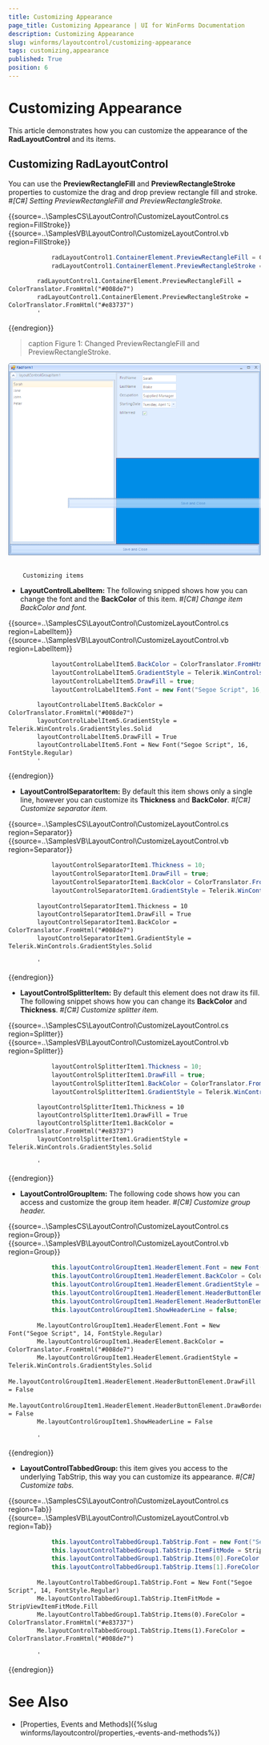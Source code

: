 ```yaml
---
title: Customizing Appearance
page_title: Customizing Appearance | UI for WinForms Documentation
description: Customizing Appearance
slug: winforms/layoutcontrol/customizing-appearance
tags: customizing,appearance
published: True
position: 6
---
```


# Customizing Appearance



This article demonstrates how you can customize the appearance of the __RadLayoutControl__ and its items.
      

## Customizing RadLayoutControl

You can use the __PreviewRectangleFill__ and __PreviewRectangleStroke__
          properties to customize the drag and drop preview rectangle fill and stroke.
        #_[C#] Setting PreviewRectangleFill and PreviewRectangleStroke._

	



{{source=..\SamplesCS\LayoutControl\CustomizeLayoutControl.cs region=FillStroke}} 
{{source=..\SamplesVB\LayoutControl\CustomizeLayoutControl.vb region=FillStroke}} 

````C#
            radLayoutControl1.ContainerElement.PreviewRectangleFill = ColorTranslator.FromHtml("#008de7");
            radLayoutControl1.ContainerElement.PreviewRectangleStroke = ColorTranslator.FromHtml("#e83737");
````
````VB.NET
        radLayoutControl1.ContainerElement.PreviewRectangleFill = ColorTranslator.FromHtml("#008de7")
        radLayoutControl1.ContainerElement.PreviewRectangleStroke = ColorTranslator.FromHtml("#e83737")
        '
````

{{endregion}} 



>caption Figure 1: Changed PreviewRectangleFill and PreviewRectangleStroke.

![layoutcontrol-customize-appearance 001](images/layoutcontrol-customize-appearance001.png)

## 
        Customizing items
      

* __LayoutControlLabelItem:__ The following snipped shows how you can change the font and the __BackColor__ of this item.
            #_[C#] Change item BackColor and font._

	



{{source=..\SamplesCS\LayoutControl\CustomizeLayoutControl.cs region=LabelItem}} 
{{source=..\SamplesVB\LayoutControl\CustomizeLayoutControl.vb region=LabelItem}} 

````C#
            layoutControlLabelItem5.BackColor = ColorTranslator.FromHtml("#008de7");
            layoutControlLabelItem5.GradientStyle = Telerik.WinControls.GradientStyles.Solid;
            layoutControlLabelItem5.DrawFill = true;
            layoutControlLabelItem5.Font = new Font("Segoe Script", 16, FontStyle.Regular);
````
````VB.NET
        layoutControlLabelItem5.BackColor = ColorTranslator.FromHtml("#008de7")
        layoutControlLabelItem5.GradientStyle = Telerik.WinControls.GradientStyles.Solid
        layoutControlLabelItem5.DrawFill = True
        layoutControlLabelItem5.Font = New Font("Segoe Script", 16, FontStyle.Regular)
        '
````

{{endregion}} 




* __LayoutControlSeparatorItem:__ By default this item shows only a single line, however you can customize its __Thickness__ and __BackColor__.
            #_[C#] Customize separator item._

	



{{source=..\SamplesCS\LayoutControl\CustomizeLayoutControl.cs region=Separator}} 
{{source=..\SamplesVB\LayoutControl\CustomizeLayoutControl.vb region=Separator}} 

````C#
            layoutControlSeparatorItem1.Thickness = 10;
            layoutControlSeparatorItem1.DrawFill = true;
            layoutControlSeparatorItem1.BackColor = ColorTranslator.FromHtml("#008de7");
            layoutControlSeparatorItem1.GradientStyle = Telerik.WinControls.GradientStyles.Solid;
````
````VB.NET
        layoutControlSeparatorItem1.Thickness = 10
        layoutControlSeparatorItem1.DrawFill = True
        layoutControlSeparatorItem1.BackColor = ColorTranslator.FromHtml("#008de7")
        layoutControlSeparatorItem1.GradientStyle = Telerik.WinControls.GradientStyles.Solid

        '
````

{{endregion}} 




* __LayoutControlSplitterItem:__ By default this element does not draw its fill. The following snippet shows how you can change its __BackColor__ and __Thickness__.
            #_[C#] Customize splitter item._

	



{{source=..\SamplesCS\LayoutControl\CustomizeLayoutControl.cs region=Splitter}} 
{{source=..\SamplesVB\LayoutControl\CustomizeLayoutControl.vb region=Splitter}} 

````C#
            layoutControlSplitterItem1.Thickness = 10;
            layoutControlSplitterItem1.DrawFill = true;
            layoutControlSplitterItem1.BackColor = ColorTranslator.FromHtml("#e83737");
            layoutControlSplitterItem1.GradientStyle = Telerik.WinControls.GradientStyles.Solid;
````
````VB.NET
        layoutControlSplitterItem1.Thickness = 10
        layoutControlSplitterItem1.DrawFill = True
        layoutControlSplitterItem1.BackColor = ColorTranslator.FromHtml("#e83737")
        layoutControlSplitterItem1.GradientStyle = Telerik.WinControls.GradientStyles.Solid

        '
````

{{endregion}} 




* __LayoutControlGroupItem:__ The following code shows how you can access and customize the group item header.
            #_[C#] Customize group header._

	



{{source=..\SamplesCS\LayoutControl\CustomizeLayoutControl.cs region=Group}} 
{{source=..\SamplesVB\LayoutControl\CustomizeLayoutControl.vb region=Group}} 

````C#
            this.layoutControlGroupItem1.HeaderElement.Font = new Font("Segoe Script", 14, FontStyle.Regular);
            this.layoutControlGroupItem1.HeaderElement.BackColor = ColorTranslator.FromHtml("#008de7");
            this.layoutControlGroupItem1.HeaderElement.GradientStyle = Telerik.WinControls.GradientStyles.Solid;
            this.layoutControlGroupItem1.HeaderElement.HeaderButtonElement.DrawFill = false;
            this.layoutControlGroupItem1.HeaderElement.HeaderButtonElement.DrawBorder = false;
            this.layoutControlGroupItem1.ShowHeaderLine = false;
````
````VB.NET
        Me.layoutControlGroupItem1.HeaderElement.Font = New Font("Segoe Script", 14, FontStyle.Regular)
        Me.layoutControlGroupItem1.HeaderElement.BackColor = ColorTranslator.FromHtml("#008de7")
        Me.layoutControlGroupItem1.HeaderElement.GradientStyle = Telerik.WinControls.GradientStyles.Solid
        Me.layoutControlGroupItem1.HeaderElement.HeaderButtonElement.DrawFill = False
        Me.layoutControlGroupItem1.HeaderElement.HeaderButtonElement.DrawBorder = False
        Me.layoutControlGroupItem1.ShowHeaderLine = False

        '
````

{{endregion}} 




* __LayoutControlTabbedGroup:__ this item gives you access to the underlying TabStrip, this way you can customize its appearance.
            #_[C#] Customize tabs._

	



{{source=..\SamplesCS\LayoutControl\CustomizeLayoutControl.cs region=Tab}} 
{{source=..\SamplesVB\LayoutControl\CustomizeLayoutControl.vb region=Tab}} 

````C#
            this.layoutControlTabbedGroup1.TabStrip.Font = new Font("Segoe Script", 14, FontStyle.Regular);
            this.layoutControlTabbedGroup1.TabStrip.ItemFitMode = StripViewItemFitMode.Fill;
            this.layoutControlTabbedGroup1.TabStrip.Items[0].ForeColor = ColorTranslator.FromHtml("#e83737");
            this.layoutControlTabbedGroup1.TabStrip.Items[1].ForeColor = ColorTranslator.FromHtml("#008de7");
````
````VB.NET
        Me.layoutControlTabbedGroup1.TabStrip.Font = New Font("Segoe Script", 14, FontStyle.Regular)
        Me.layoutControlTabbedGroup1.TabStrip.ItemFitMode = StripViewItemFitMode.Fill
        Me.layoutControlTabbedGroup1.TabStrip.Items(0).ForeColor = ColorTranslator.FromHtml("#e83737")
        Me.layoutControlTabbedGroup1.TabStrip.Items(1).ForeColor = ColorTranslator.FromHtml("#008de7")

        '
````

{{endregion}} 




# See Also

 * [Properties, Events and Methods]({%slug winforms/layoutcontrol/properties,-events-and-methods%})
